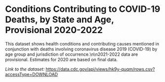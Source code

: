 # Conditions Contributing to COVID-19 Deaths, by State and Age, Provisional 2020-2022

This dataset shows health conditions and contributing causes mentioned in conjunction with deaths involving coronavirus disease 2019 (COVID-19) by age group and jurisdiction of occurrence.\n\n2021-2022 data are provisional. Estimates for 2020 are based on final data.

*Link to the dataset:* https://data.cdc.gov/api/views/hk9y-quqm/rows.csv?accessType=DOWNLOAD

